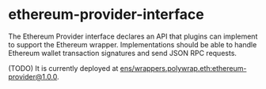 # ethereum-provider-interface

The Ethereum Provider interface declares an API that plugins can implement to support the Ethereum wrapper. Implementations should be able to handle Ethereum wallet transaction signatures and send JSON RPC requests.

(TODO) It is currently deployed at [ens/wrappers.polywrap.eth:ethereum-provider@1.0.0](https://app.ens.domains/name/wrappers.polywrap.eth/details).